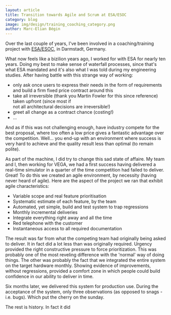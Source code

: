 ```yaml
---
layout: article
title: Transition towards Agile and Scrum at ESA/ESOC
category: blog
image: img/design/training_coaching_category.png
author: Marc-Elian Bégin
---
```


Over the last couple of years, I've been involved in a coaching/training project with [ESA/ESOC](http://www.esa.int/esoc), in Darmstadt, Germany.

What now feels like a bizilion years ago, I worked for with ESA for nearly ten years. Doing my best
to make sense of waterfall processes, since that's what ESA mandated and it's also what I was
told during my engineering studies. After having battle with this strange way of working:

* only ask once users to express their needs in the form of requirements and build a firm fixed
  price contract around this
* take all irreversible (thank you Martin Fowler for this since reference) taken upfront (since most if     
  not all architectural decisions are irreversible!) 
* greet all change as a contract chance (costing!)
* ...

And as if this was not challenging enough, have industry compete for the best proposal, where too often
a low price gives a fantastic advantage over the competition. Well... you end-up with an environment
where success is very hard to achieve and the quality result less than optimal (to remain polite).

As part of the machine, I did try to change this sad state of affaire. My team and I, then
working for VEGA, we had a first success having delivered a real-time simulator in a quarter of the time competition had failed to deliver. Great! To do this we created an agile environment, by necessity (having never heard of agile). Here are the aspect of the project we ran that exhibit agile characteristics:

* Variable scope and real feature prioritisation
* Systematic estimate of each feature, by the team
* Automated, yet simple, build and test system to trap regressions
* Monthly incremental deliveries
* Integrate everything right away and all the time
* Red telephone with the customer
* Instantaneous access to all required documentation

The result was far from what the competing team had originally being asked to deliver. It in fact did
a lot less than was originally required. Urgency provided the right constructive pressure to force
prioritization. This was probably one of the most reveling difference with the 'normal' way of doing things. The other was probably the fact that we integrated the entire system on the target hardware monthly. Showing evidence of improvements, without regressions, provided a comfort zone in which people 
could build confidence in our ability to deliver in time.

Six months later, we delivered this system for production use. During the acceptance of the system, only
three observations (as opposed to snags - i.e. bugs). Which put the cherry on the sunday.

The rest is history. In fact it did











  
